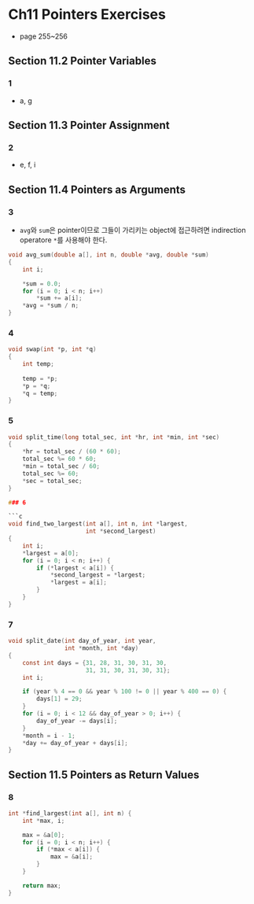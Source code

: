 # Ch11 Pointers Exercises

- page 255~256

## Section 11.2 Pointer Variables

### 1

- a, g

## Section 11.3 Pointer Assignment

### 2

- e, f, i

## Section 11.4 Pointers as Arguments

### 3

- `avg`와 `sum`은 pointer이므로 그들이 가리키는 object에 접근하려면 indirection operatore `*`를 사용해야 한다.

```c
void avg_sum(double a[], int n, double *avg, double *sum)
{
    int i;

    *sum = 0.0;
    for (i = 0; i < n; i++)
        *sum += a[i];
    *avg = *sum / n;
}
```

### 4

```c
void swap(int *p, int *q)
{
    int temp;
    
    temp = *p;
    *p = *q;
    *q = temp;
}
```

### 5

```c
void split_time(long total_sec, int *hr, int *min, int *sec)
{
    *hr = total_sec / (60 * 60);
    total_sec %= 60 * 60;
    *min = total_sec / 60;
    total_sec %= 60;
    *sec = total_sec;
}

### 6

```c
void find_two_largest(int a[], int n, int *largest,
                      int *second_largest)
{
    int i;
    *largest = a[0];
    for (i = 0; i < n; i++) {
        if (*largest < a[i]) {
            *second_largest = *largest;
            *largest = a[i];
        }
    }
}
```

### 7

```c
void split_date(int day_of_year, int year,
                int *month, int *day)
{
    const int days = {31, 28, 31, 30, 31, 30,
                      31, 31, 30, 31, 30, 31};
    int i;

    if (year % 4 == 0 && year % 100 != 0 || year % 400 == 0) {
        days[1] = 29;
    }
    for (i = 0; i < 12 && day_of_year > 0; i++) {
        day_of_year -= days[i];
    }
    *month = i - 1;
    *day += day_of_year + days[i];
}
```

## Section 11.5 Pointers as Return Values

### 8

```c
int *find_largest(int a[], int n) {
    int *max, i;

    max = &a[0];
    for (i = 0; i < n; i++) {
        if (*max < a[i]) {
            max = &a[i];
        }
    }

    return max;
}
```
